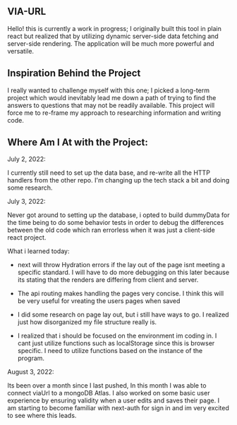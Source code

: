 ## VIA-URL

Hello! this is currently a work in progress; I originally built this tool in plain react but realized that by utilizing dynamic server-side data fetching and server-side rendering. The application will be much more powerful and versatile.

## Inspiration Behind the Project

I really wanted to challenge myself with this one; I picked a long-term project which would inevitably lead me down a path of trying to find the answers to questions that may not be readily available. This project will force me to re-frame my approach to researching information and writing code.

## Where Am I At with the Project:

July 2, 2022:

I currently still need to set up the data base, and re-write all the HTTP handlers from the other repo. I'm changing up the tech stack a bit and doing some research.

July 3, 2022:

Never got around to setting up the database, i opted to build dummyData for the time being to do some behavior tests in order to debug the differences between the old code which ran errorless when it was just a client-side react project.

What i learned today:

- next will throw Hydration errors if the lay out of the page isnt meeting a specific standard. I will have to do more debugging on this later because its stating that the renders are differing from client and server.

- The api routing makes handling the pages very concise. I think this will be very useful for vreating the users pages when saved

- I did some research on page lay out, but i still have ways to go. I realized just how disorganized my file structure really is.

- I realized that i should be focused on the environment im coding in. I cant just utilize functions such as localStorage since this is browser specific. I need to utilize functions based on the instance of the program.

August 3, 2022:

Its been over a month since I last pushed, In this month I was able to connect viaUrl to a mongoDB Atlas. I also worked on some basic user experience by ensuring validity when a user edits and saves their page. I am starting to become familiar with next-auth for sign in and im very excited to see where this leads.
